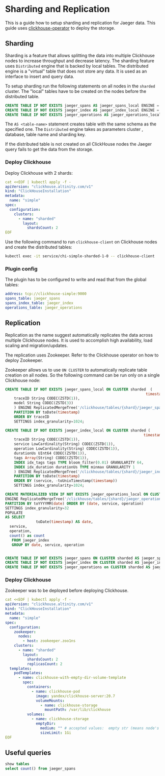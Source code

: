 # Sharding and Replication

This is a guide how to setup sharding and replication for Jaeger data.
This guide uses [clickhouse-operator](https://github.com/Altinity/clickhouse-operator) to deploy
the storage.

## Sharding

Sharding is a feature that allows splitting the data into multiple Clickhouse nodes to
increase throughput and decrease latency.
The sharding feature uses `Distributed` engine that is backed by local tables.
The distributed engine is a "virtual" table that does not store any data. It is used as 
an interface to insert and query data.

To setup sharding run the following statements on all nodes in the `sharded` cluster.
The "local" tables have to be created on the nodes before the distributed table.

```sql
CREATE TABLE IF NOT EXISTS jaeger_spans AS jaeger_spans_local ENGINE = Distributed(sharded, default, jaeger_spans_local, rand());
CREATE TABLE IF NOT EXISTS jaeger_index AS jaeger_index_local ENGINE = Distributed(sharded, default, jaeger_index_local, rand());
CREATE TABLE IF NOT EXISTS jaeger_operations AS jaeger_operations_local ENGINE = Distributed(sharded, default, jaeger_operations_local, rand());
```

The `AS <table-name>` statement creates table with the same schema as the specified one. 
The `Distributed` engine takes as parameters cluster , database, table name and sharding key.

If the distributed table is not created on all ClickHouse nodes the Jaeger query fails to get the data from the storage.

### Deploy Clickhouse

Deploy Clickhouse with 2 shards:

```yaml
cat <<EOF | kubectl apply -f -
apiVersion: "clickhouse.altinity.com/v1"
kind: "ClickHouseInstallation"
metadata:
  name: "simple"
spec:
  configuration:
    clusters:
      - name: "sharded"
        layout:
          shardsCount: 2
EOF
```

Use the following command to run `clickhouse-client` on Clickhouse nodes and create the distributed tables:
```bash
kubectl exec -it service/chi-simple-sharded-1-0 -- clickhouse-client
```

### Plugin config

The plugin has to be configured to write and read that from the global tables:

```yaml
address: tcp://clickhouse-simple:9000
spans_table: jaeger_spans
spans_index_table: jaeger_index
operations_table: jaeger_operations
```

## Replication

Replication as the name suggest automatically replicates the data across multiple Clickhouse nodes.
It is used to accomplish high availability, load scaling and migration/updates.

The replication uses Zookeeper. Refer to the Clickhouse operator on how to deploy Zookeeper.

Zookeeper allows us to use `ON CLUSTER` to automatically replicate table creation on all nodes.
So the following command can be run only on a single Clickhouse node:

```sql
CREATE TABLE IF NOT EXISTS jaeger_spans_local ON CLUSTER sharded  (
                                                                timestamp DateTime CODEC(Delta, ZSTD(1)),
    traceID String CODEC(ZSTD(1)),
    model String CODEC(ZSTD(3))
    ) ENGINE ReplicatedMergeTree('/clickhouse/tables/{shard}/jaeger_spans', '{replica}')
    PARTITION BY toDate(timestamp)
    ORDER BY traceID
    SETTINGS index_granularity=1024;

CREATE TABLE IF NOT EXISTS jaeger_index_local ON CLUSTER sharded (
                                                               timestamp DateTime CODEC(Delta, ZSTD(1)),
    traceID String CODEC(ZSTD(1)),
    service LowCardinality(String) CODEC(ZSTD(1)),
    operation LowCardinality(String) CODEC(ZSTD(1)),
    durationUs UInt64 CODEC(ZSTD(1)),
    tags Array(String) CODEC(ZSTD(1)),
    INDEX idx_tags tags TYPE bloom_filter(0.01) GRANULARITY 64,
    INDEX idx_duration durationUs TYPE minmax GRANULARITY 1
    ) ENGINE ReplicatedMergeTree('/clickhouse/tables/{shard}/jaeger_index', '{replica}')
    PARTITION BY toDate(timestamp)
    ORDER BY (service, -toUnixTimestamp(timestamp))
    SETTINGS index_granularity=1024;

CREATE MATERIALIZED VIEW IF NOT EXISTS jaeger_operations_local ON CLUSTER sharded
ENGINE ReplicatedMergeTree('/clickhouse/tables/{shard}/jaeger_operations', '{replica}')
PARTITION BY toYYYYMM(date) ORDER BY (date, service, operation)
SETTINGS index_granularity=32
POPULATE
AS SELECT
              toDate(timestamp) AS date,
  service,
  operation,
  count() as count
   FROM jaeger_index
   GROUP BY date, service, operation


CREATE TABLE IF NOT EXISTS jaeger_spans ON CLUSTER sharded AS jaeger_spans_local ENGINE = Distributed(sharded, default, jaeger_spans_local, rand());
CREATE TABLE IF NOT EXISTS jaeger_index ON CLUSTER sharded AS jaeger_index_local ENGINE = Distributed(sharded, default, jaeger_index_local, rand());
CREATE TABLE IF NOT EXISTS jaeger_operations on CLUSTER sharded AS jaeger_operations_local ENGINE = Distributed(sharded, default, jaeger_operations_local, rand());
```

### Deploy Clickhouse

Zookeeper was to be deployed before deploying Clickhouse.

```yaml
cat <<EOF | kubectl apply -f -
apiVersion: "clickhouse.altinity.com/v1"
kind: "ClickHouseInstallation"
metadata:
  name: "simple"
spec:
  configuration:
    zookeeper:
      nodes:
        - host: zookeeper.zoo1ns
    clusters:
      - name: "sharded"
        layout:
          shardsCount: 2
          replicasCount: 2
  templates:
    podTemplates:
      - name: clickhouse-with-empty-dir-volume-template
        spec:
          containers:
            - name: clickhouse-pod
              image: yandex/clickhouse-server:20.7
              volumeMounts:
                - name: clickhouse-storage
                  mountPath: /var/lib/clickhouse
          volumes:
            - name: clickhouse-storage
              emptyDir:
                medium: "" # accepted values:  empty str (means node's default medium) or "Memory"
                sizeLimit: 1Gi
EOF
```

## Useful queries

```sql
show tables
select count() from jaeger_spans
```
